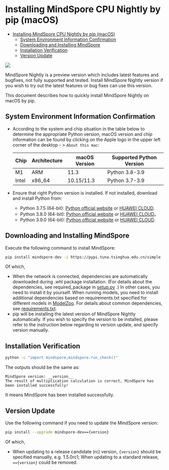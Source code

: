 # Installing MindSpore CPU Nightly by pip (macOS)

<!-- TOC -->

- [Installing MindSpore CPU Nightly by pip (macOS)](#installing-mindspore-cpu-nightly-by-pip-macos)
    - [System Environment Information Confirmation](#system-environment-information-confirmation)
    - [Downloading and Installing MindSpore](#downloading-and-installing-mindspore)
    - [Installation Verification](#installation-verification)
    - [Version Update](#version-update)

<!-- /TOC -->

<a href="https://gitee.com/mindspore/docs/blob/master/install/mindspore_cpu_mac_install_pip_en.md" target="_blank"><img src="https://gitee.com/mindspore/docs/raw/master/resource/_static/logo_source_en.png"></a>

MindSpore Nightly is a preview version which includes latest features and bugfixes, not fully supported and tested. Install MindSpore Nightly version if you wish to try out the latest features or bug fixes can use this version.

This document describes how to quickly install MindSpore Nightly on macOS by pip.

## System Environment Information Confirmation

- According to the system and chip situation in the table below to determine the appropriate Python version, macOS version and chip information can be found by clicking on the Apple logo in the upper left corner of the desktop - > `About this mac`:

    |Chip|Architecture|macOS Version|Supported Python Version|
    |-|-|-|-|
    |M1|ARM|11.3|Python 3.8-3.9|
    |Intel|x86_64|10.15/11.3|Python 3.7-3.9|

- Ensure that right Python version is installed. If not installed, download and install Python from:

    - Python 3.7.5 (64-bit): [Python official website](https://www.python.org/ftp/python/3.7.5/python-3.7.5-macosx10.9.pkg) or [HUAWEI CLOUD](https://repo.huaweicloud.com/python/3.7.5/python-3.7.5-macosx10.9.pkg).
    - Python 3.8.0 (64-bit): [Python official website](https://www.python.org/ftp/python/3.8.0/python-3.8.0-macosx10.9.pkg) or [HUAWEI CLOUD](https://repo.huaweicloud.com/python/3.8.0/python-3.8.0-macosx10.9.pkg)。
    - Python 3.9.0 (64-bit): [Python official website](https://www.python.org/ftp/python/3.9.0/python-3.9.0-macosx10.9.pkg) or [HUAWEI CLOUD](https://repo.huaweicloud.com/python/3.9.0/python-3.9.0-macosx10.9.pkg).

## Downloading and Installing MindSpore

Execute the following command to install MindSpore:

```bash
pip install mindspore-dev -i https://pypi.tuna.tsinghua.edu.cn/simple
```

Of which,

- When the network is connected, dependencies are automatically downloaded during .whl package installation. (For details about the dependencies, see required_package in [setup.py](https://gitee.com/mindspore/mindspore/blob/master/setup.py) .) In other cases, you need to install it by yourself. When running models, you need to install additional dependencies based on requirements.txt specified for different models in [ModelZoo](https://gitee.com/mindspore/models/tree/master/). For details about common dependencies, see [requirements.txt](https://gitee.com/mindspore/mindspore/blob/master/requirements.txt).
- pip will be installing the latest version of MindSpore Nightly automatically. If you wish to specify the version to be installed, please refer to the instruction below regarding to version update, and specify version manually.

## Installation Verification

```bash
python -c "import mindspore;mindspore.run_check()"
```

The outputs should be the same as:

```text
MindSpore version: __version__
The result of multiplication calculation is correct, MindSpore has been installed successfully!
```

It means MindSpore has been installed successfully.

## Version Update

Use the following command if you need to update the MindSpore version:

```bash
pip install --upgrade mindspore-dev=={version}
```

Of which,

- When updating to a release candidate (rc) version, `{version}` should be specified manually, e.g. 1.5.0rc1; When updating to a standard release, `=={version}` could be removed.
